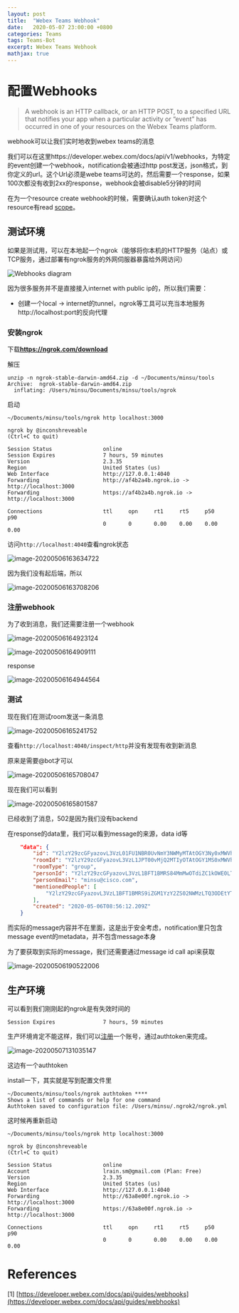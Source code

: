 ```yaml
---
layout: post
title:  "Webex Teams Webhook"
date:   2020-05-07 23:00:00 +0800
categories: Teams
tags: Teams-Bot
excerpt: Webex Teams Webhook
mathjax: true
---
```


# 配置Webhooks

> A webhook is an HTTP callback, or an HTTP POST, to a specified URL that notifies your app when a particular activity or “event” has occurred in one of your resources on the Webex Teams platform.

webhook可以让我们实时地收到webex teams的消息

我们可以在这里https://developer.webex.com/docs/api/v1/webhooks，为特定的event创建一个webhook，notification会被通过http post发送，json格式，到你定义的url。这个Url必须是webe teams可达的，然后需要一个response，如果100次都没有收到2xx的response，webhook会被disable5分钟的时间

在为一个resource create webhook的时候，需要确认auth token对这个resource有read [scope](https://developer.webex.com/docs/integrations#scopes)。

## 测试环境

如果是测试用，可以在本地起一个ngrok（能够将你本机的HTTP服务（站点）或TCP服务，通过部署有ngrok服务的外网伺服器暴露给外网访问）

![Webhooks diagram](../../assets/images/webhook1.jpg)

因为很多服务并不是直接接入internet with public ip的，所以我们需要：

* 创建一个local -> internet的tunnel，ngrok等工具可以充当本地服务http://localhost:port的反向代理

### 安装ngrok

下载**https://ngrok.com/download**

解压

```shell
unzip -n ngrok-stable-darwin-amd64.zip -d ~/Documents/minsu/tools
Archive:  ngrok-stable-darwin-amd64.zip
  inflating: /Users/minsu/Documents/minsu/tools/ngrok
```

启动

```shell
~/Documents/minsu/tools/ngrok http localhost:3000

ngrok by @inconshreveable                                                     (Ctrl+C to quit)

Session Status                online
Session Expires               7 hours, 59 minutes
Version                       2.3.35
Region                        United States (us)
Web Interface                 http://127.0.0.1:4040
Forwarding                    http://af4b2a4b.ngrok.io -> http://localhost:3000
Forwarding                    https://af4b2a4b.ngrok.io -> http://localhost:3000

Connections                   ttl     opn     rt1     rt5     p50     p90
                              0       0       0.00    0.00    0.00    0.00
```

访问`http://localhost:4040`查看ngrok状态

![image-20200506163634722](../../assets/images/image-20200506163634722.png)

因为我们没有起后端，所以

![image-20200506163708206](../../assets/images/image-20200506163708206.png)

### 注册webhook

为了收到消息，我们还需要注册一个webhook

![image-20200506164923124](../../assets/images/image-20200506164923124.png)

![image-20200506164909111](../../assets/images/image-20200506164909111.png)

response

![image-20200506164944564](../../assets/images/image-20200506164944564.png)

### 测试

现在我们在测试room发送一条消息

![image-20200506165241752](../../assets/images/image-20200506165241752.png)

查看`http://localhost:4040/inspect/http`并没有发现有收到新消息

原来是需要@bot才可以

![image-20200506165708047](../../assets/images/image-20200506165708047.png)

现在我们可以看到

![image-20200506165801587](../../assets/images/image-20200506165801587.png)

已经收到了消息，502是因为我们没有backend

在response的data里，我们可以看到message的来源，data id等

```json
    "data": {
        "id": "Y2lzY29zcGFyazovL3VzL01FU1NBR0UvNmY3NWMyMTAtOGY3Ny0xMWVhLTg3Y2QtYzc2ZTVhNjhlYzMy",
        "roomId": "Y2lzY29zcGFyazovL3VzL1JPT00vMjQ2MTIyOTAtOGY1MS0xMWVhLThkOTgtMzllYjc1NTJjMzU0",
        "roomType": "group",
        "personId": "Y2lzY29zcGFyazovL3VzL1BFT1BMRS84MmMwOTdiZC1kOWE0LTQ2ZmUtOTRjZi04ZjVhOTQyNzQ0NTg",
        "personEmail": "minsu@cisco.com",
        "mentionedPeople": [
            "Y2lzY29zcGFyazovL3VzL1BFT1BMRS9iZGM1YzY2ZS02NWMzLTQ3ODEtYTdkNC05ZDc4NDE1NmZmYTY"
        ],
        "created": "2020-05-06T08:56:12.209Z"
    }
```

而实际的message内容并不在里面，这是出于安全考虑，notification里只包含message event的metadata，并不包含message本身

为了要获取到实际的message，我们还需要通过message id call api来获取

![image-20200506190522006](../../assets/images/image-20200506190522006.png)

## 生产环境

可以看到我们刚刚起的ngrok是有失效时间的

```
Session Expires               7 hours, 59 minutes
```

生产环境肯定不能这样，我们可以[注册](https://dashboard.ngrok.com/signup)一个账号，通过authtoken来完成。

![image-20200507131035147](../../assets/images/image-20200507131035147.png)

这边有一个authtoken

install一下，其实就是写到配置文件里

```shell
~/Documents/minsu/tools/ngrok authtoken ****
Shows a list of commands or help for one command
Authtoken saved to configuration file: /Users/minsu/.ngrok2/ngrok.yml
```

这时候再重新启动

```shell
~/Documents/minsu/tools/ngrok http localhost:3000

ngrok by @inconshreveable                                                                 (Ctrl+C to quit)

Session Status                online
Account                       lrain.sm@gmail.com (Plan: Free)
Version                       2.3.35
Region                        United States (us)
Web Interface                 http://127.0.0.1:4040
Forwarding                    http://63a8e00f.ngrok.io -> http://localhost:3000
Forwarding                    https://63a8e00f.ngrok.io -> http://localhost:3000

Connections                   ttl     opn     rt1     rt5     p50     p90
                              0       0       0.00    0.00    0.00    0.00
```

# References

[1] [https://developer.webex.com/docs/api/guides/webhooks](https://developer.webex.com/docs/api/guides/webhooks)

